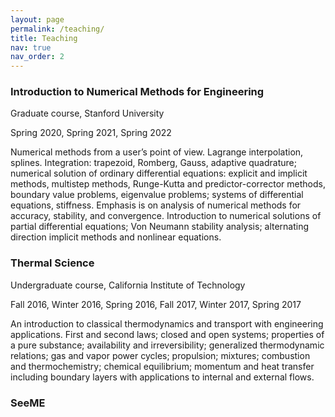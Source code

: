 ```yaml
---
layout: page
permalink: /teaching/
title: Teaching
nav: true
nav_order: 2
---
```


### Introduction to Numerical Methods for Engineering
Graduate course, Stanford University

Spring 2020, Spring 2021, Spring 2022

Numerical methods from a user’s point of view. Lagrange interpolation, splines. Integration: trapezoid, Romberg, Gauss, adaptive quadrature; numerical solution of ordinary differential equations: explicit and implicit methods, multistep methods, Runge-Kutta and predictor-corrector methods, boundary value problems, eigenvalue problems; systems of differential equations, stiffness. Emphasis is on analysis of numerical methods for accuracy, stability, and convergence. Introduction to numerical solutions of partial differential equations; Von Neumann stability analysis; alternating direction implicit methods and nonlinear equations.

### Thermal Science
Undergraduate course, California Institute of Technology

Fall 2016, Winter 2016, Spring 2016, Fall 2017, Winter 2017, Spring 2017

An introduction to classical thermodynamics and transport with engineering applications. First and second laws; closed and open systems; properties of a pure substance; availability and irreversibility; generalized thermodynamic relations; gas and vapor power cycles; propulsion; mixtures; combustion and thermochemistry; chemical equilibrium; momentum and heat transfer including boundary layers with applications to internal and external flows.

### SeeME

